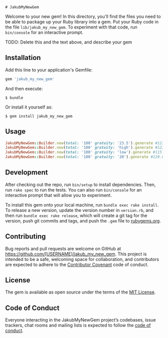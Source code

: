     # JakubMyNewGem

Welcome to your new gem! In this directory, you'll find the files you need to be able to package up your Ruby library into a gem. Put your Ruby code in the file `lib/jakub_my_new_gem`. To experiment with that code, run `bin/console` for an interactive prompt.

TODO: Delete this and the text above, and describe your gem

## Installation

Add this line to your application's Gemfile:

```ruby
gem 'jakub_my_new_gem'
```

And then execute:

    $ bundle

Or install it yourself as:

    $ gem install jakub_my_new_gem

## Usage

```ruby
JakubMyNewGem::Builder.new(total: '100' gratuity: '23.5').generate #123.5
JakubMyNewGem::Builder.new(total: '100' gratuity: 'high').generate #123.0
JakubMyNewGem::Builder.new(total: '100' gratuity: 'low').generate #115.0
JakubMyNewGem::Builder.new(total: '100' gratuity: '20').generate #120.0
```

## Development

After checking out the repo, run `bin/setup` to install dependencies. Then, run `rake spec` to run the tests. You can also run `bin/console` for an interactive prompt that will allow you to experiment.

To install this gem onto your local machine, run `bundle exec rake install`. To release a new version, update the version number in `version.rb`, and then run `bundle exec rake release`, which will create a git tag for the version, push git commits and tags, and push the `.gem` file to [rubygems.org](https://rubygems.org).

## Contributing

Bug reports and pull requests are welcome on GitHub at https://github.com/[USERNAME]/jakub_my_new_gem. This project is intended to be a safe, welcoming space for collaboration, and contributors are expected to adhere to the [Contributor Covenant](http://contributor-covenant.org) code of conduct.

## License

The gem is available as open source under the terms of the [MIT License](https://opensource.org/licenses/MIT).

## Code of Conduct

Everyone interacting in the JakubMyNewGem project’s codebases, issue trackers, chat rooms and mailing lists is expected to follow the [code of conduct](https://github.com/[USERNAME]/jakub_my_new_gem/blob/master/CODE_OF_CONDUCT.md).
